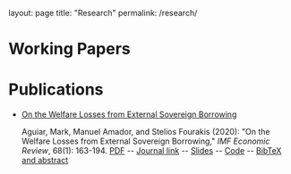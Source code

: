layout: page
title: "Research"
permalink: /research/

# Working Papers

# Publications

* [On the Welfare Losses from External Sovereign Borrowing](/publications/welfare_losses)

    Aguiar, Mark, Manuel Amador, and Stelios Fourakis (2020): "On the Welfare Losses from External Sovereign Borrowing," *IMF Economic Review*, 68(1): 163-194.
[PDF](https://markaguiar/files/lossesfromborrowing.pdf) -- [Journal link](https://doi.org/10.1057/s41308-019-00103-2) -- [Slides](https://markaguiar/files/losses_slides.pdf) -- [Code](https://github.com/sfourakis/SovDebtWelfare) -- [BibTeX and abstract](/publications/welfare_losses)
